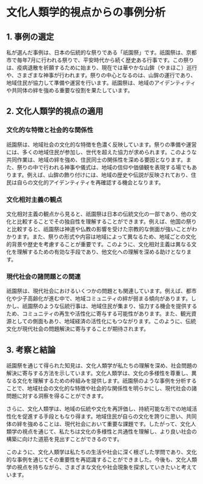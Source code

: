 # 文化人類学的視点からの事例分析

## 1. 事例の選定

私が選んだ事例は、日本の伝統的な祭りである「祇園祭」です。祇園祭は、京都市で毎年7月に行われる祭りで、平安時代から続く歴史ある行事です。この祭りは、疫病退散を祈願するために始まり、現在では華やかな山鉾（やまほこ）巡行や、さまざまな神事が行われます。祭りの中心となるのは、山鉾の運行であり、地域住民が協力して準備や運営を行います。祇園祭は、地域のアイデンティティや共同体の絆を強める重要な役割を果たしています。

## 2. 文化人類学的視点の適用

### 文化的な特徴と社会的な関係性

祇園祭は、地域社会の文化的な特徴を色濃く反映しています。祭りの準備や運営には、多くの地域住民が参加し、世代を超えた協力が求められます。このような共同作業は、地域の絆を強め、住民同士の関係性を深める要因となります。また、祭りの中で行われる神事や儀式は、地域の信仰や価値観を表現する場でもあります。例えば、山鉾の飾り付けには、地域の歴史や伝説が反映されており、住民は自らの文化的アイデンティティを再確認する機会となります。

### 文化相対主義の観点

文化相対主義の観点から見ると、祇園祭は日本の伝統文化の一部であり、他の文化と比較することでその独自性を理解することができます。例えば、他国の祭りと比較すると、祇園祭は神道や仏教の影響を受けた宗教的な側面が強いことがわかります。また、祭りの形式や内容は地域によって異なるため、地域ごとの文化的背景や歴史を考慮することが重要です。このように、文化相対主義は異なる文化を理解するための有効な手段であり、他文化への理解を深める助けとなります。

### 現代社会の諸問題との関連

祇園祭は、現代社会におけるいくつかの問題とも関連しています。例えば、都市化や少子高齢化が進む中で、地域コミュニティの絆が弱まる傾向があります。しかし、祇園祭のような伝統行事は、地域住民が集まり、協力する機会を提供するため、コミュニティの再生や活性化に寄与する可能性があります。また、観光資源としての側面もあり、地域経済の活性化にもつながります。このように、伝統文化が現代社会の問題解決に寄与することが期待されます。

## 3. 考察と結論

祇園祭を通じて得られた知見は、文化人類学が私たちの理解を深め、社会問題の解決に寄与する方法を示しています。文化人類学は、文化の多様性を尊重し、異なる文化を理解するための枠組みを提供します。祇園祭のような事例を分析することで、地域社会の文化的な特徴や社会的な関係性を明らかにし、現代社会の諸問題に対する洞察を得ることができます。

さらに、文化人類学は、地域の伝統や文化を再評価し、持続可能な形での地域活性化を促進する手段ともなり得ます。地域住民が自らの文化を誇りに思い、共同体の絆を強めることは、現代社会において重要な課題です。したがって、文化人類学の視点を通じて、私たちは文化の多様性と共通性を理解し、より良い社会の構築に向けた道筋を見出すことができるのです。

このように、文化人類学は私たちの生活や社会に深く根ざした学問であり、文化的な事例を通じてその重要性を再認識することができました。今後も、文化人類学の視点を持ちながら、さまざまな文化や社会現象を探求していきたいと考えています。